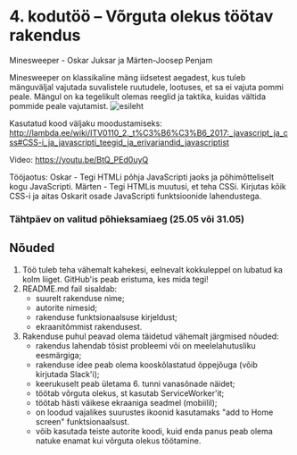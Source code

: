 # 4. kodutöö – Võrguta olekus töötav rakendus

Minesweeper - Oskar Juksar ja Märten-Joosep Penjam

Minesweeper on klassikaline mäng iidsetest aegadest, kus tuleb mänguväljal vajutada suvalistele ruutudele, lootuses, et sa ei vajuta pommi peale.
Mängul on ka tegelikult olemas reeglid ja taktika, kuidas vältida pommide peale vajutamist.
<img src="https://imgur.com/QGyc0KX.jpg" alt="esileht">

Kasutatud kood väljaku moodustamiseks: http://lambda.ee/wiki/ITV0110_2._t%C3%B6%C3%B6_2017:_javascript_ja_css#CSS-i_ja_javascripti_teegid_ja_erivariandid_javascriptist

Video: https://youtu.be/BtQ_PEd0uyQ

Tööjaotus:
Oskar - Tegi HTMLi põhja JavaScripti jaoks ja põhimõtteliselt kogu JavaScripti.
Märten - Tegi HTMLis muutusi, et teha CSSi. Kirjutas kõik CSS-i ja aitas Oskarit osade JavaScripti funktsioonide lahendustega.

### Tähtpäev on valitud põhieksamiaeg (25.05 või 31.05)

## Nõuded

1. Töö tuleb teha vähemalt kahekesi, eelnevalt kokkuleppel on lubatud ka kolm liiget. GitHub'is peab eristuma, kes mida tegi!
1. README.md fail sisaldab:
    * suurelt rakenduse nime; 
    * autorite nimesid; 
    * rakenduse funktsionaalsuse kirjeldust;
    * ekraanitõmmist rakendusest.
1. Rakenduse puhul peavad olema täidetud vähemalt järgmised nõuded:
    * rakendus lahendab tõsist probleemi või on meelelahutusliku eesmärgiga; 
    * rakenduse idee peab olema kooskõlastatud õppejõuga (võib kirjutada Slack'i); 
    * keerukuselt peab ületama 6. tunni vanasõnade näidet; 
    * töötab võrguta olekus, st kasutab ServiceWorker'it;
    * töötab hästi väikese ekraaniga seadmel (mobiilil);  
    * on loodud vajalikes suurustes ikoonid kasutamaks "add to Home screen" funktsionaalsust.
    * võib kasutada teiste autorite koodi, kuid enda panus peab olema natuke enamat kui võrguta olekus töötamine. 
